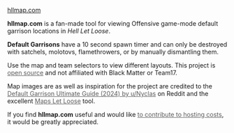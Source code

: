 [hllmap.com](https://hllmap.com/)

<strong>hllmap.com</strong> is a fan-made tool for viewing Offensive game-mode default garrison locations in <em>Hell Let Loose</em>.

<strong>Default Garrisons</strong> have a 10 second spawn timer and can only be destroyed with satchels, molotovs, flamethrowers, or by manually dismantling them.

Use the map and team selectors to view different layouts. This project is <a href="https://github.com/dsun1001/hllmap" target="_blank" rel="noopener" style="color:var(--text-color); opacity:0.7; text-decoration:underline;">open source</a> and not affiliated with Black Matter or Team17.

Map images are as well as inspiration for the project are credited to the <a href="https://www.reddit.com/r/HellLetLoose/comments/1ejip8e/default_garrison_ultimate_guide_2024/" target="_blank" rel="noopener" style="color:var(--text-color); opacity:0.7; text-decoration:underline;">Default Garrison Ultimate Guide (2024) by u/Nyclas</a> on Reddit and the excellent <a href="https://mattw.io/maps-let-loose/" target="_blank" rel="noopener" style="color:var(--text-color); opacity:0.7; text-decoration:underline;">Maps Let Loose</a> tool.

If you find <strong>hllmap.com</strong> useful and would like <a href="https://coff.ee/grogufan" target="_blank" rel="noopener" style="color:var(--text-color); opacity:0.7; text-decoration:underline;">to contribute to hosting costs</a>, it would be greatly appreciated.
